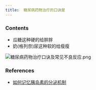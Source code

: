 ```yaml
---
title:  糖尿病药物治疗的口诀是
--- 
```


### Contents

- 瓜糖这种硬的给胖胖
- 奶(格列奈)尿这种软的给瘦瘦

![糖尿病药物治疗口诀及常见不良反应.png](/note-images/糖尿病药物治疗口诀及常见不良反应.png)
### References
- [如何记忆胰岛素的分泌机制](/如何记忆胰岛素的分泌机制)

